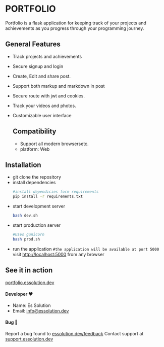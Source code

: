 # PORTFOLIO
 Portfolio is a flask application for keeping track of your projects and achievements as you progress through your programming journey.

## General Features
* Track projects and achievements
* Secure signup and login
* Create, Edit and share post.
* Support both markup and markdown in post
* Secure route with jwt and cookies.
* Track your videos and photos.
* Customizable user interface

  ## Compatibility
   * Support all modern browsersetc.
   * platform: Web

## Installation
* git clone the repository
* install dependencies
  ```bash title="bash"
  #install dependicies form requirements
  pip install -r requirements.txt
  ```
* start development server
  ```bash title="bash"
  bash dev.sh
  ```
* start production server
  ```bash title="bash"
  #Uses gunicorn
  bash prod.sh
  ```
* run the application
  `#the application will be available at port 5000`
  visit [http://localhost:5000](http://localhost:5000) from any browser

## See it in action
[portfolio.essolution.dev](https://portfolio.essolution.dev)

#### Developer ❤
* Name: Es Solution
* Email: [info@essolution.dev](mailto:info@essolution.dev)

#### Bug 🐛
Report a bug found to [essolution.dev/feedback](https://essolution.dev/feedback) 
Contact support at [support.essolution.dev](https://support.essolution.dev)
